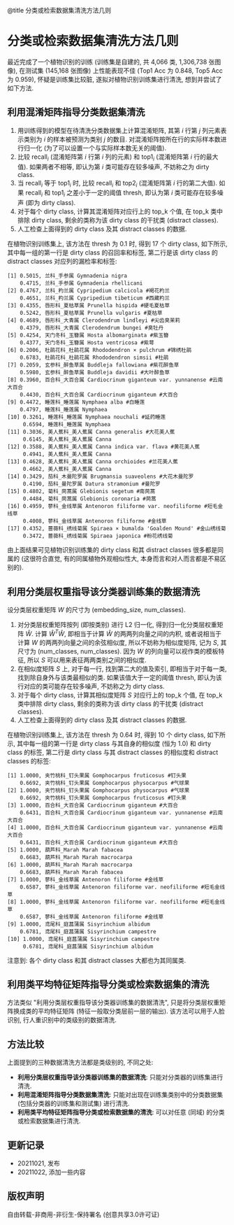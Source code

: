 @title 分类或检索数据集清洗方法几则

# 分类或检索数据集清洗方法几则

最近完成了一个植物识别的训练 (训练集是自建的, 共 4,066 类, 1,306,738 张图像), 在测试集 (145,168 张图像) 上性能表现不佳 (Top1 Acc 为 0.848, Top5 Acc 为 0.959), 怀疑是训练集比较脏, 遂拟对植物识别训练集进行清洗, 想到并尝试了如下方法.

## 利用混淆矩阵指导分类数据集清洗
1) 用训练得到的模型在待清洗分类数据集上计算混淆矩阵, 其第 $i$ 行第 $j$ 列元素表示类别为 $i$ 的样本被预测为类别 $j$ 的数目. 对混淆矩阵按所在行的实际样本数进行归一化 (为了可以设置一个与实际样本数无关的阈值).
2) 比较 $\operatorname{recall}_i$ (混淆矩阵第 $i$ 行第 $i$ 列的元素) 和 $\operatorname{top1}_i$ (混淆矩阵第 $i$ 行的最大值). 如果两者不相等, 即认为第 $i$ 类可能存在较多噪声, 不妨称之为 dirty class.
3) 当 $\operatorname{recall}_i$ 等于 $\operatorname{top1}_i$ 时, 比较 $\operatorname{recall}_i$ 和 $\operatorname{top2}_i$ (混淆矩阵第 $i$ 行的第二大值). 如果 $\operatorname{recall}_i$ 和 $\operatorname{top1}_i$ 之差小于一定的阈值 thresh, 即认为第 $i$ 类可能存在较多噪声 (即为 dirty class). 
4) 对于每个 dirty class, 计算其混淆矩阵对应行上的 top_k 个值, 在 top_k 类中排除 dirty class, 剩余的类称为该 dirty class 的干扰类 (distract classes). 
5) 人工检查上面得到的 dirty class 及其 distract classes 的数据.

在植物识别训练集上, 该方法在 thresh 为 0.1 时, 得到 17 个 dirty class, 如下所示, 其中每一组的第一行是 dirty class 的召回率和标签, 第二行是该 dirty class 的 distract classes 对应列的漏检率和标签:
```
[1] 0.5015, 兰科_手参属 Gymnadenia nigra
    0.4715, 兰科_手参属 Gymnadenia rhellicani
[2] 0.4767, 兰科_杓兰属 Cypripedium calcicola #褐花杓兰
    0.4651, 兰科_杓兰属 Cypripedium tibeticum #西藏杓兰
[3] 0.4355, 唇形科_夏枯草属 Prunella hispida #硬毛夏枯草
    0.5242, 唇形科_夏枯草属 Prunella vulgaris #夏枯草
[4] 0.4689, 唇形科_大青属 Clerodendrum lindleyi #尖齿臭茉莉
    0.4379, 唇形科_大青属 Clerodendrum bungei #臭牡丹
[5] 0.4254, 天门冬科_玉簪属 Hosta albomarginata #紫玉簪
    0.4377, 天门冬科_玉簪属 Hosta ventricosa #紫萼
[6] 0.2006, 杜鹃花科_杜鹃花属 Rhododendron × pulchrum #锦绣杜鹃
    0.6783, 杜鹃花科_杜鹃花属 Rhododendron simsii #杜鹃
[7] 0.2059, 玄参科_醉鱼草属 Buddleja fallowiana #紫花醉鱼草
    0.5980, 玄参科_醉鱼草属 Buddleja davidii #大叶醉鱼草
[8] 0.3960, 百合科_大百合属 Cardiocrinum giganteum var. yunnanense #云南大百合
    0.4430, 百合科_大百合属 Cardiocrinum giganteum #大百合
[9] 0.4472, 睡莲科_睡莲属 Nymphaea alba #白睡莲
    0.4797, 睡莲科_睡莲属 Nymphaea
[10] 0.3261, 睡莲科_睡莲属 Nymphaea nouchali #延药睡莲
     0.6594, 睡莲科_睡莲属 Nymphaea
[11] 0.3036, 美人蕉科_美人蕉属 Canna generalis #大花美人蕉
     0.6145, 美人蕉科_美人蕉属 Canna
[12] 0.3588, 美人蕉科_美人蕉属 Canna indica var. flava #黄花美人蕉
     0.4941, 美人蕉科_美人蕉属 Canna
[13] 0.4628, 美人蕉科_美人蕉属 Canna orchioides #兰花美人蕉
     0.4662, 美人蕉科_美人蕉属 Canna
[14] 0.3429, 茄科_木曼陀罗属 Brugmansia suaveolens #大花木曼陀罗
     0.4190, 茄科_曼陀罗属 Datura stramonium #曼陀罗
[15] 0.4802, 菊科_茼蒿属 Glebionis segetum #南茼蒿
     0.4484, 菊科_茼蒿属 Glebionis coronaria #茼蒿
[16] 0.4959, 蓼科_金线草属 Antenoron filiforme var. neofiliforme #短毛金线草
     0.4008, 蓼科_金线草属 Antenoron filiforme #金线草
[17] 0.4352, 蔷薇科_绣线菊属 Spiraea × bumalda 'Goalden Mound' #金山绣线菊
     0.3472, 蔷薇科_绣线菊属 Spiraea japonica #粉花绣线菊
```
由上面结果可见植物识别训练集的 dirty class 和其 distract classes 很多都是同属的 (这很符合直觉, 有的同属植物外观相似性大, 本身而言和对人而言都是不易区别的). 

## 利用分类层权重指导该分类器训练集的数据清洗
设分类层权重矩阵 $W$ 的尺寸为 (embedding_size, num_classes). 

1) 对分类层权重矩阵按列 (即按类别) 进行 L2 归一化, 得到归一化分类层权重矩阵 $\hat{W}$. 计算 $\hat{W}^T\hat{W}$, 即相当于计算 $\hat{W}$ 的两两列向量之间的内积, 或者说相当于计算 $W$ 的两两列向量之间的余弦相似度, 所以不妨称为相似度矩阵, 记为 $S$, 其尺寸为 (num_classes, num_classes). 因为 $W$ 的列向量可以视作类的模板特征, 所以 $S$ 可以用来表征两两类别之间的相似度.
2) 在相似度矩阵 $S$ 上, 对于每一行, 找到第二大的值及索引, 即相当于对于每一类, 找到除自身外与该类最相似的类. 如果该值大于一定的阈值 thresh, 即认为该行对应的类可能存在较多噪声, 不妨称之为 dirty class.
3) 对于每个 dirty class, 计算其相似度矩阵 $S$ 对应行上的 top_k 个值, 在 top_k 类中排除 dirty class, 剩余的类称为该 dirty class 的干扰类 (distract classes).
4) 人工检查上面得到的 dirty class 及其 distract classes 的数据.

在植物识别训练集上, 该方法在 thresh 为 0.64 时, 得到 10 个 dirty class, 如下所示, 其中每一组的第一行是 dirty class 与其自身的相似度 (恒为 1.0) 和 dirty class 的标签, 第二行是 dirty class 与其 distract classes 的相似度和 distract classes 的标签:

```
[1] 1.0000, 夹竹桃科_钉头果属 Gomphocarpus fruticosus #钉头果
    0.6692, 夹竹桃科_钉头果属 Gomphocarpus physocarpus #气球果
[2] 1.0000, 夹竹桃科_钉头果属 Gomphocarpus physocarpus #气球果
    0.6692, 夹竹桃科_钉头果属 Gomphocarpus fruticosus #钉头果
[3] 1.0000, 百合科_大百合属 Cardiocrinum giganteum #大百合
    0.6431, 百合科_大百合属 Cardiocrinum giganteum var. yunnanense #云南大百合
[4] 1.0000, 百合科_大百合属 Cardiocrinum giganteum var. yunnanense #云南大百合
    0.6431, 百合科_大百合属 Cardiocrinum giganteum #大百合
[5] 1.0000, 葫芦科_Marah Marah fabacea
    0.6683, 葫芦科_Marah Marah macrocarpa
[6] 1.0000, 葫芦科_Marah Marah macrocarpa
    0.6683, 葫芦科_Marah Marah fabacea
[7] 1.0000, 蓼科_金线草属 Antenoron filiforme #金线草
    0.6587, 蓼科_金线草属 Antenoron filiforme var. neofiliforme #短毛金线草
[8] 1.0000, 蓼科_金线草属 Antenoron filiforme var. neofiliforme #短毛金线草
    0.6587, 蓼科_金线草属 Antenoron filiforme #金线草
[9] 1.0000, 鸢尾科_庭菖蒲属 Sisyrinchium albidum
    0.6781, 鸢尾科_庭菖蒲属 Sisyrinchium campestre
[10] 1.0000, 鸢尾科_庭菖蒲属 Sisyrinchium campestre
     0.6781, 鸢尾科_庭菖蒲属 Sisyrinchium albidum
```
注意到: 各个 dirty class 和其 distract classes 大都也为其同属类.

## 利用类平均特征矩阵指导分类或检索数据集的清洗

方法类似 "利用分类层权重指导该分类器训练集的数据清洗", 只是将分类层权重矩阵换成类的平均特征矩阵 (特征一般取分类层前一层的输出). 该方法可以用于人脸识别, 行人重识别中的类级别的数据清洗.


## 方法比较
上面提到的三种数据清洗方法都是类级别的, 不同之处:

- **利用分类层权重指导该分类器训练集的数据清洗**: 只能对分类器的训练集进行清洗.
- **利用混淆矩阵指导分类数据集清洗**: 只能对出现在训练集类别中的分类数据集 (包括分类器的训练集和测试集) 进行清洗.
- **利用类平均特征矩阵指导分类或检索数据集的清洗**: 可以对任意 (同域) 的分类或检索数据集进行清洗.

## 更新记录
- 20211021, 发布
- 20211022, 添加一些内容

## 版权声明
自由转载-非商用-非衍生-保持署名 (创意共享3.0许可证)
